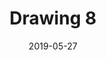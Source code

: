 ---
title: Drawing 8
date: '2019-05-27'
thumb_image: images/mar-4yo/4-mar-drawing8.jpg
thumb_image_alt: Drawing 8
image: images/mar-4yo/4-mar-drawing8.jpg
image_alt: Drawing 8
template: project
---	